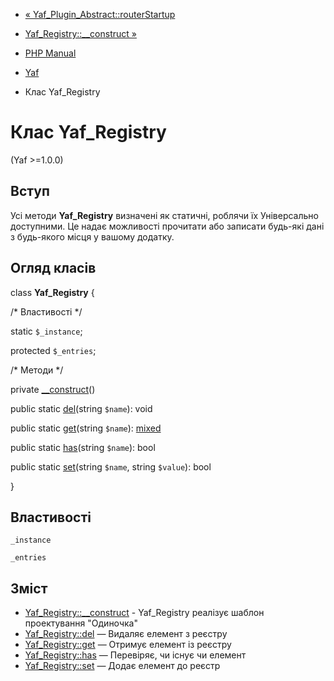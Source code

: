- [« Yaf_Plugin_Abstract::routerStartup](yaf-plugin-abstract.routerstartup.md)
- [Yaf_Registry::\_\_construct »](yaf-registry.construct.md)

- [PHP Manual](index.md)
- [Yaf](book.yaf.md)
- Клас Yaf_Registry

# Клас Yaf_Registry

(Yaf \>=1.0.0)

## Вступ

Усі методи **Yaf_Registry** визначені як статичні, роблячи їх
Універсально доступними. Це надає можливості прочитати або
записати будь-які дані з будь-якого місця у вашому додатку.

## Огляд класів

class **Yaf_Registry** {

/\* Властивості \*/

static `$_instance`;

protected `$_entries`;

/\* Методи \*/

private [\_\_construct](yaf-registry.construct.md)()

public static [del](yaf-registry.del.md)(string `$name`): void

public static [get](yaf-registry.get.md)(string `$name`):
[mixed](language.types.declarations.md#language.types.declarations.mixed)

public static [has](yaf-registry.has.md)(string `$name`): bool

public static [set](yaf-registry.set.md)(string `$name`, string
`$value`): bool

}

## Властивості

`_instance`

`_entries`

## Зміст

- [Yaf_Registry::\_\_construct](yaf-registry.construct.md) -
Yaf_Registry реалізує шаблон проектування "Одиночка"
- [Yaf_Registry::del](yaf-registry.del.md) — Видаляє елемент з
реєстру
- [Yaf_Registry::get](yaf-registry.get.md) — Отримує елемент із
реєстру
- [Yaf_Registry::has](yaf-registry.has.md) — Перевіряє, чи існує
чи елемент
- [Yaf_Registry::set](yaf-registry.set.md) — Додає елемент до
реєстр
